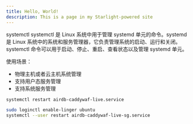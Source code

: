 ```yaml
---
title: Hello, World!
description: This is a page in my Starlight-powered site
---
```


systemctl
systemctl 是 Linux 系统中用于管理 systemd 单元的命令。systemd 是 Linux 系统中的系统和服务管理器，它负责管理系统的启动、运行和关闭。systemctl 命令可以用于启动、停止、重启、查看状态以及管理 systemd 单元。

使用场景：

- 物理主机或者云主机系统管理
- 支持用户态服务管理
- 支持系统服务管理

```bash
systemctl restart airdb-caddywaf-live.service
```

```bash
sudo loginctl enable-linger ubuntu
systemctl --user restart airdb-caddywaf-live-sg.service
```
